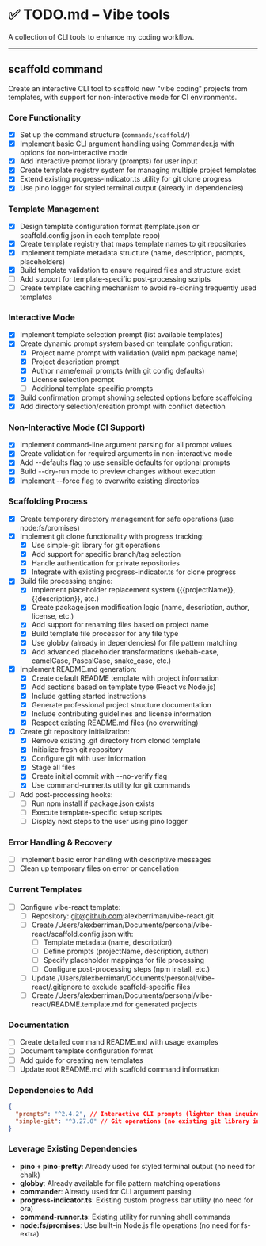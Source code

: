 # ✅ TODO.md – Vibe tools

A collection of CLI tools to enhance my coding workflow.

---

## scaffold command

Create an interactive CLI tool to scaffold new "vibe coding" projects from templates, with support for non-interactive mode for CI environments.

### Core Functionality

- [x] Set up the command structure (`commands/scaffold/`)
- [x] Implement basic CLI argument handling using Commander.js with options for non-interactive mode
- [x] Add interactive prompt library (prompts) for user input
- [x] Create template registry system for managing multiple project templates
- [x] Extend existing progress-indicator.ts utility for git clone progress
- [x] Use pino logger for styled terminal output (already in dependencies)

### Template Management

- [x] Design template configuration format (template.json or scaffold.config.json in each template repo)
- [x] Create template registry that maps template names to git repositories
- [x] Implement template metadata structure (name, description, prompts, placeholders)
- [x] Build template validation to ensure required files and structure exist
- [ ] Add support for template-specific post-processing scripts
- [ ] Create template caching mechanism to avoid re-cloning frequently used templates

### Interactive Mode

- [x] Implement template selection prompt (list available templates)
- [x] Create dynamic prompt system based on template configuration:
  - [x] Project name prompt with validation (valid npm package name)
  - [x] Project description prompt
  - [x] Author name/email prompts (with git config defaults)
  - [x] License selection prompt
  - [ ] Additional template-specific prompts
- [x] Build confirmation prompt showing selected options before scaffolding
- [x] Add directory selection/creation prompt with conflict detection

### Non-Interactive Mode (CI Support)

- [x] Implement command-line argument parsing for all prompt values
- [x] Create validation for required arguments in non-interactive mode
- [x] Add --defaults flag to use sensible defaults for optional prompts
- [x] Build --dry-run mode to preview changes without execution
- [x] Implement --force flag to overwrite existing directories

### Scaffolding Process

- [x] Create temporary directory management for safe operations (use node:fs/promises)
- [x] Implement git clone functionality with progress tracking:
  - [x] Use simple-git library for git operations
  - [x] Add support for specific branch/tag selection
  - [x] Handle authentication for private repositories
  - [x] Integrate with existing progress-indicator.ts for clone progress
- [x] Build file processing engine:
  - [x] Implement placeholder replacement system ({{projectName}}, {{description}}, etc.)
  - [x] Create package.json modification logic (name, description, author, license, etc.)
  - [x] Add support for renaming files based on project name
  - [x] Build template file processor for any file type
  - [x] Use globby (already in dependencies) for file pattern matching
  - [x] Add advanced placeholder transformations (kebab-case, camelCase, PascalCase, snake_case, etc.)
- [x] Implement README.md generation:
  - [x] Create default README template with project information
  - [x] Add sections based on template type (React vs Node.js)
  - [x] Include getting started instructions
  - [x] Generate professional project structure documentation
  - [x] Include contributing guidelines and license information
  - [x] Respect existing README.md files (no overwriting)
- [x] Create git repository initialization:
  - [x] Remove existing .git directory from cloned template
  - [x] Initialize fresh git repository
  - [x] Configure git with user information
  - [x] Stage all files
  - [x] Create initial commit with --no-verify flag
  - [x] Use command-runner.ts utility for git commands
- [ ] Add post-processing hooks:
  - [ ] Run npm install if package.json exists
  - [ ] Execute template-specific setup scripts
  - [ ] Display next steps to the user using pino logger

### Error Handling & Recovery

- [ ] Implement basic error handling with descriptive messages
- [ ] Clean up temporary files on error or cancellation

### Current Templates

- [ ] Configure vibe-react template:
  - [ ] Repository: git@github.com:alexberriman/vibe-react.git
  - [ ] Create /Users/alexberriman/Documents/personal/vibe-react/scaffold.config.json with:
    - [ ] Template metadata (name, description)
    - [ ] Define prompts (projectName, description, author)
    - [ ] Specify placeholder mappings for file processing
    - [ ] Configure post-processing steps (npm install, etc.)
  - [ ] Update /Users/alexberriman/Documents/personal/vibe-react/.gitignore to exclude scaffold-specific files
  - [ ] Create /Users/alexberriman/Documents/personal/vibe-react/README.template.md for generated projects

### Documentation

- [ ] Create detailed command README.md with usage examples
- [ ] Document template configuration format
- [ ] Add guide for creating new templates
- [ ] Update root README.md with scaffold command information

### Dependencies to Add

```json
{
  "prompts": "^2.4.2", // Interactive CLI prompts (lighter than inquirer)
  "simple-git": "^3.27.0" // Git operations (no existing git library in project)
}
```

### Leverage Existing Dependencies

- **pino + pino-pretty**: Already used for styled terminal output (no need for chalk)
- **globby**: Already available for file pattern matching operations
- **commander**: Already used for CLI argument parsing
- **progress-indicator.ts**: Existing custom progress bar utility (no need for ora)
- **command-runner.ts**: Existing utility for running shell commands
- **node:fs/promises**: Use built-in Node.js file operations (no need for fs-extra)
